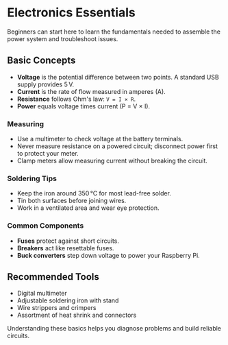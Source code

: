 # Electronics Essentials

Beginners can start here to learn the fundamentals needed to assemble the power system and troubleshoot issues.

## Basic Concepts
- **Voltage** is the potential difference between two points. A standard USB supply provides 5 V.
- **Current** is the rate of flow measured in amperes (A).
- **Resistance** follows Ohm's law: `V = I × R`.
- **Power** equals voltage times current (P = V × I).

### Measuring
- Use a multimeter to check voltage at the battery terminals.
- Never measure resistance on a powered circuit; disconnect power first to protect your meter.
- Clamp meters allow measuring current without breaking the circuit.

### Soldering Tips
- Keep the iron around 350 °C for most lead-free solder.
- Tin both surfaces before joining wires.
- Work in a ventilated area and wear eye protection.

### Common Components
- **Fuses** protect against short circuits.
- **Breakers** act like resettable fuses.
- **Buck converters** step down voltage to power your Raspberry Pi.

## Recommended Tools
- Digital multimeter
- Adjustable soldering iron with stand
- Wire strippers and crimpers
- Assortment of heat shrink and connectors

Understanding these basics helps you diagnose problems and build reliable circuits.
